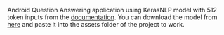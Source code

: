 Android Question Answering application using KerasNLP model with 512 token inputs from the [documentation](https://keras.io/api/keras_nlp/models/bert/bert_backbone/). You can download the model from [here](https://drive.google.com/file/d/1owZTr38kyf0NLKbviFdyYaf11OU_OWGc/view?usp=sharing) and paste it into the assets folder of the project to work.
